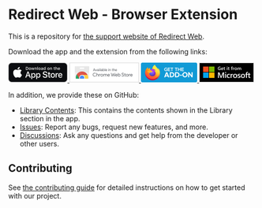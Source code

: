 # Redirect Web - Browser Extension

This is a repository for [the support website of Redirect Web](https://mshibanami.github.io/redirect-web).

Download the app and the extension from the following links:

<a href="https://apps.apple.com/app/id1571283503" target="_blank">
<img src="./static/img/appstore-badge.svg" alt="Go to App Store" height="40">
</a>

<a href="https://chromewebstore.google.com/detail/ffglckbhfbfmdkefdmjbhpnffkcmlhdh" target="_blank">
<img src="./static/img/chrome-store-badge.svg" alt="Go to Chrome Web Store" height="40">
</a>

<a href="https://addons.mozilla.org/firefox/addon/redirect-web/" target="_blank">
<img src="./static/img/firefox-store-badge.svg" alt="Go to Firefox Add-ons" height="40">
</a>

<a href="https://microsoftedge.microsoft.com/addons/detail/hmfkakfdccgdpgemaicfgngnmflefpga" target="_blank">
<img src="./static/img/microsoft-store-badge.svg" alt="Go to Edge Add-ons" height="40">
</a>

In addition, we provide these on GitHub:

- [Library Contents](./library): This contains the contents shown in the Library section in the app.
- [Issues](https://github.com/mshibanami/RedirectWeb/issues): Report any bugs, request new features, and more.
- [Discussions](https://github.com/mshibanami/RedirectWeb/discussions): Ask any questions and get help from the developer or other users.

## Contributing

See [the contributing guide](CONTRIBUTING.md) for detailed instructions on how to get started with our project.
